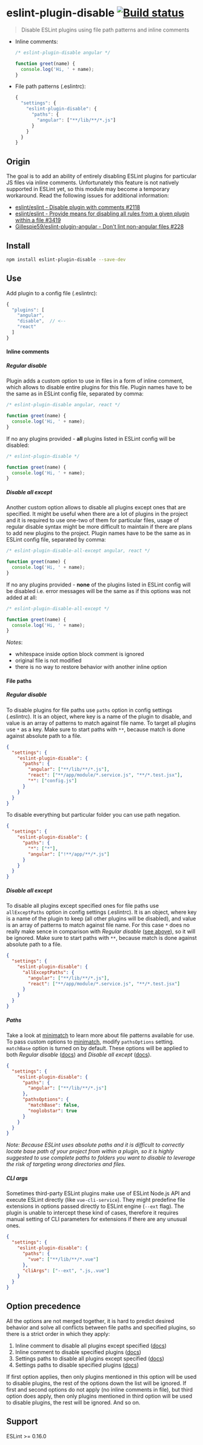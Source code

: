 eslint-plugin-disable [![Build status](https://travis-ci.org/mradionov/eslint-plugin-disable.svg?branch=master)](https://travis-ci.org/mradionov/eslint-plugin-disable)
===

> Disable ESLint plugins using file path patterns and inline comments

- Inline comments:

  ```js
  /* eslint-plugin-disable angular */

  function greet(name) {
    console.log('Hi, ' + name);
  }
  ```

- File path patterns (.eslintrc):

  ```js
  {
    "settings": {
      "eslint-plugin-disable": {
        "paths": {
          "angular": ["**/lib/**/*.js"]
        }
      }
    }
  }
  ```

## Origin

The goal is to add an ability of entirely disabling ESLint plugins for particular JS files via inline comments. Unfortunately this feature is not natively supported in ESLint yet, so this module may become a temporary workaround. Read the following issues for additional information:

- [eslint/eslint - Disable plugin with comments #2118](https://github.com/eslint/eslint/issues/2118)
- [eslint/eslint - Provide means for disabling all rules from a given plugin within a file #3419](https://github.com/eslint/eslint/issues/3419)
- [Gillespie59/eslint-plugin-angular - Don't lint non-angular files #228](https://github.com/Gillespie59/eslint-plugin-angular/issues/228)

## Install

```bash
npm install eslint-plugin-disable --save-dev
```

## Use

Add plugin to a config file (.eslintrc):

```js
{
  "plugins": [
    "angular",
    "disable",  // <--
    "react"
  ]
}
```

#### Inline comments

##### Regular disable

Plugin adds a custom option to use in files in a form of inline comment, which allows to disable entire plugins for this file. Plugin names have to be the same as in ESLint config file, separated by comma:

```js
/* eslint-plugin-disable angular, react */

function greet(name) {
  console.log('Hi, ' + name);
}
```

If no any plugins provided - **all** plugins listed in ESLint config will be disabled:

```js
/* eslint-plugin-disable */

function greet(name) {
  console.log('Hi, ' + name);
}
```

##### Disable all except

Another custom option allows to disable all plugins except ones that are specified. It might be useful when there are a lot of plugins in the project and it is required to use one-two of them for particular files, usage of regular disable syntax might be more difficult to maintain if there are plans to add new plugins to the project. Plugin names have to be the same as in ESLint config file, separated by comma:

```js
/* eslint-plugin-disable-all-except angular, react */

function greet(name) {
  console.log('Hi, ' + name);
}
```

If no any plugins provided - **none** of the plugins listed in ESLint config will be disabled i.e. error messages will be the same as if this options was not added at all:

```js
/* eslint-plugin-disable-all-except */

function greet(name) {
  console.log('Hi, ' + name);
}
```

*Notes*:

 - whitespace inside option block comment is ignored
 - original file is not modified
 - there is no way to restore behavior with another inline option

#### File paths

##### Regular disable

To disable plugins for file paths use `paths` option in config settings (.eslintrc). It is an object, where key is a name of the plugin to disable, and value is an array of patterns to match against file name. To target all plugins use `*` as a key. Make sure to start paths with `**`, because match is done against absolute path to a file.

```json
{
  "settings": {
    "eslint-plugin-disable": {
      "paths": {
        "angular": ["**/lib/**/*.js"],
        "react": ["**/app/module/*.service.js", "**/*.test.jsx"],
        "*": ["config.js"]
      }
    }
  }
}
```

To disable everything but particular folder you can use path negation.

```json
{
  "settings": {
    "eslint-plugin-disable": {
      "paths": {
        "*": ["*"],
        "angular": ["!**/app/**/*.js"]
      }
    }
  }
}
```

##### Disable all except

To disable all plugins except specified ones for file paths use `allExceptPaths` option in config settings (.eslintrc). It is an object, where key is a name of the plugin to keep (all other plugins will be disabled), and value is an array of patterns to match against file name. For this case `*` does no really make sence in comparison with *Regular disable* ([see above](#regular-disable-1)), so it will be ignored. Make sure to start paths with `**`, because match is done against absolute path to a file.

```json
{
  "settings": {
    "eslint-plugin-disable": {
      "allExceptPaths": {
        "angular": ["**/lib/**/*.js"],
        "react": ["**/app/module/*.service.js", "**/*.test.jsx"]
      }
    }
  }
}
```

##### Paths

Take a look at [minimatch](https://github.com/isaacs/minimatch) to learn more about file patterns available for use. To pass custom options to [minimatch](https://github.com/isaacs/minimatch), modify `pathsOptions` setting. `matchBase` option is turned on by default. These options will be applied to both *Regular disable* ([docs](#regular-disable-1)) and *Disable all except* ([docs](#disable-all-except-1)).

```json
{
  "settings": {
    "eslint-plugin-disable": {
      "paths": {
        "angular": ["**/lib/**/*.js"]
      },
      "pathsOptions": {
        "matchBase": false,
        "noglobstar": true
      }
    }
  }
}
```

*Note: Because ESLint uses absolute paths and it is difficult to correctly locate base path of your project from within a plugin, so it is highly suggested to use complete paths to folders you want to disable to leverage the risk of targeting wrong directories and files.*

##### CLI args

Sometimes third-party ESLint plugins make use of ESLint Node.js API and execute ESLint directly (like `vue-cli-service`). They might predefine file extensions in options passed directly to ESLint engine (`--ext` flag). The plugin is unable to intercept these kind of cases, therefore it requires manual setting of CLI parameters for extensions if there are any unusual ones.

```json
{
  "settings": {
    "eslint-plugin-disable": {
      "paths": {
        "vue": ["**/lib/**/*.vue"]
      },
      "cliArgs": ["--ext", ".js,.vue"]
    }
  }
}
```

## Option precedence

All the options are not merged together, it is hard to predict desired behavior and solve all conflicts between file paths and specified plugins, so there is a strict order in which they apply:

1. Inline comment to disable all plugins except specified ([docs](#disable-all-except))
2. Inline comment to disable specified plugins ([docs](#regular-disable))
3. Settings paths to disable all plugins except specified ([docs](#disable-all-except-1))
4. Settings paths to disable specified plugins ([docs](#regular-disable-1))

If first option applies, then only plugins mentioned in this option will be used to disable plugins, the rest of the options down the list will be ignored. If first and second options do not apply (no inline comments in file), but third option does apply, then only plugins mentioned in third option will be used to disable plugins, the rest will be ignored. And so on.


## Support

ESLint >= 0.16.0
